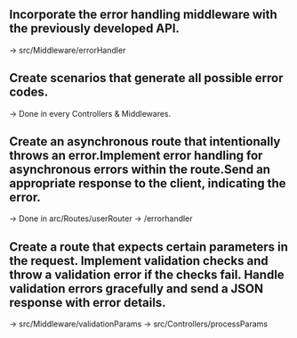 ## Incorporate the error handling middleware with the previously developed API.

-> src/Middleware/errorHandler

## Create scenarios that generate all possible error codes.

-> Done in every Controllers & Middlewares.

## Create an asynchronous route that intentionally throws an error.Implement error handling for asynchronous errors within the route.Send an appropriate response to the client, indicating the error.

-> Done in arc/Routes/userRouter -> /errorhandler

## Create a route that expects certain parameters in the request. Implement validation checks and throw a validation error if the checks fail. Handle validation errors gracefully and send a JSON response with error details.

-> src/Middleware/validationParams
-> src/Controllers/processParams
